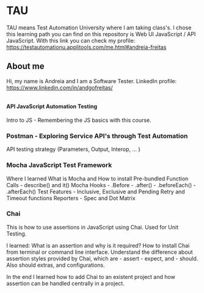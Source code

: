 # TAU

TAU means Test Automation University where I am taking class's. 
I chose this learning path you can find on this repository is
Web UI JavaScript / API JavaScript. 
With this link you can check my profile: https://testautomationu.applitools.com/me.html#andreia-freitas


## About me

Hi, my name is Andreia and I am a Software Tester.
LinkedIn profile: https://www.linkedin.com/in/andgofreitas/

###### ###### 

  
#### API JavaScript Automation Testing
Intro to JS - Remembering the JS basics with this course.

### Postman - Exploring Service API's through Test Automation 
API testing strategy (Parameters, Output, Interop, ... )

### Mocha JavaScript Test Framework 
Where I learned What is Mocha and How to install
Pre-bundled Function Calls - describe() and it()
Mocha Hooks
    - .Before 
    - .after() 
    - .beforeEach()
    - .afterEach()
Test Features - Inclusive, Exclusive and Pending
Retry and Timeout functions
Reporters - Spec and Dot Matrix 

### Chai
This is how to use assertions in JavaScript using Chai.
Used for Unit Testing.

I learned:
What is an assertion and why is it required?
How to install Chai from terminal or command line interface.
Understand the difference about assertion styles provided by Chai, which are 
    - assert
    - expect, and 
    - should. 
Also should extras, and configurations.

In the end I learned how to add Chai to an existent project and how assertion can be handled centrally in a project.




  

